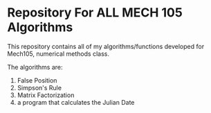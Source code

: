  # Repository For ALL MECH 105 Algorithms
This repository contains all of my algorithms/functions developed for Mech105, numerical methods class.

The algorithms are:
1. False Position
2. Simpson's Rule
3. Matrix Factorization
4. a program that calculates the Julian Date
